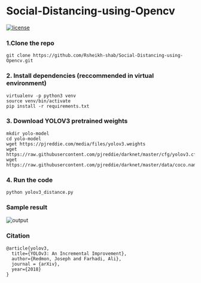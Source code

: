# Social-Distancing-using-Opencv
[![license](https://img.shields.io/github/license/mashape/apistatus.svg)](LICENSE)

### 1.Clone the repo

```
git clone https://github.com/Rsheikh-shab/Social-Distancing-using-Opencv.git
```

### 2. Install dependencies (reccommended in virtual environment)

``` 
virtualenv -p python3 venv
source venv/bin/activate
pip install -r requirements.txt
```

### 3. Download YOLOV3 pretrained weights

``` 
mkdir yolo-model
cd yolo-model
wget https://pjreddie.com/media/files/yolov3.weights
wget https://raw.githubusercontent.com/pjreddie/darknet/master/cfg/yolov3.cfg
wget https://raw.githubusercontent.com/pjreddie/darknet/master/data/coco.names
```

### 4. Run the code

``` 
python yolov3_distance.py
```

### Sample result

![output](output.gif)

### Citation

``` 
@article{yolov3, 
  title={YOLOv3: An Incremental Improvement}, 
  author={Redmon, Joseph and Farhadi, Ali}, 
  journal = {arXiv}, 
  year={2018}
}
```